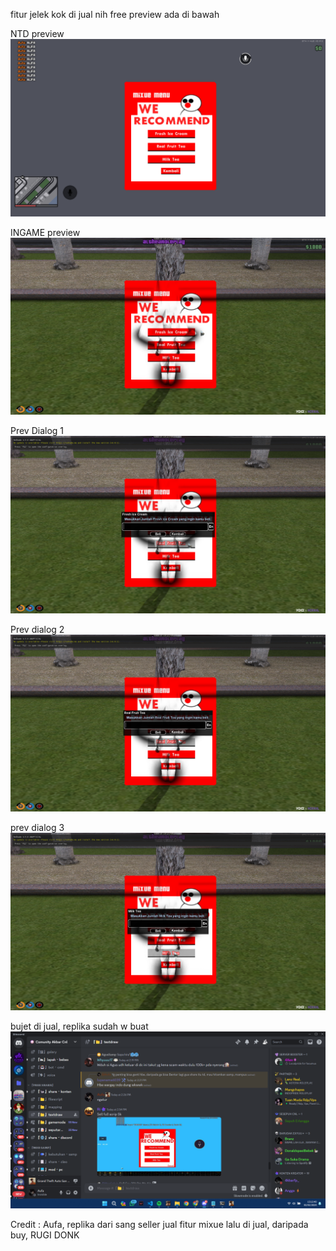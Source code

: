 fitur jelek kok di jual
nih free preview ada di bawah

NTD preview
![HBE20KWK](ntdmixue.png)

INGAME preview
![Ingame](ingame.png)

Prev Dialog 1
![d](dialog1.png)

Prev dialog 2
![a](dialog2.png)

prev dialog 3
![Ingame](dialog3.png)

bujet di jual, replika sudah w buat 
![Omaygat](omaygotnes.png)

Credit : Aufa, replika dari sang seller jual fitur mixue lalu di jual, daripada buy, RUGI DONK
